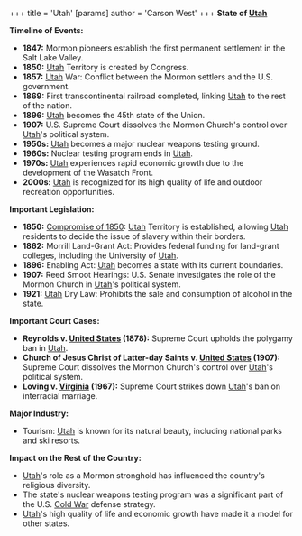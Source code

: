 +++
 title = 'Utah'
[params]
	author = 'Carson West'
+++
**State of [Utah](./../utah/)**

**Timeline of Events:**

* **1847:** Mormon pioneers establish the first permanent settlement in the Salt Lake Valley.
* **1850:** [Utah](./../utah/) Territory is created by Congress.
* **1857:** [Utah](./../utah/) War: Conflict between the Mormon settlers and the U.S. government.
* **1869:** First transcontinental railroad completed, linking [Utah](./../utah/) to the rest of the nation.
* **1896:** [Utah](./../utah/) becomes the 45th state of the Union.
* **1907:** U.S. Supreme Court dissolves the Mormon Church's control over [Utah](./../utah/)'s political system.
* **1950s:** [Utah](./../utah/) becomes a major nuclear weapons testing ground.
* **1960s:** Nuclear testing program ends in [Utah](./../utah/).
* **1970s:** [Utah](./../utah/) experiences rapid economic growth due to the development of the Wasatch Front.
* **2000s:** [Utah](./../utah/) is recognized for its high quality of life and outdoor recreation opportunities.

**Important Legislation:**

* **1850:** [Compromise of 1850](./../compromise-of-1850/): [Utah](./../utah/) Territory is established, allowing [Utah](./../utah/) residents to decide the issue of slavery within their borders.
* **1862:** Morrill Land-Grant Act: Provides federal funding for land-grant colleges, including the University of [Utah](./../utah/).
* **1896:** Enabling Act: [Utah](./../utah/) becomes a state with its current boundaries.
* **1907:** Reed Smoot Hearings: U.S. Senate investigates the role of the Mormon Church in [Utah](./../utah/)'s political system.
* **1921:** [Utah](./../utah/) Dry Law: Prohibits the sale and consumption of alcohol in the state.

**Important Court Cases:**

* **Reynolds v. [United States](./../united-states/) (1878):** Supreme Court upholds the polygamy ban in [Utah](./../utah/).
* **Church of Jesus Christ of Latter-day Saints v. [United States](./../united-states/) (1907):** Supreme Court dissolves the Mormon Church's control over [Utah](./../utah/)'s political system.
* **Loving v. [Virginia](./../virginia/) (1967):** Supreme Court strikes down [Utah](./../utah/)'s ban on interracial marriage.

**Major Industry:**

* Tourism: [Utah](./../utah/) is known for its natural beauty, including national parks and ski resorts.

**Impact on the Rest of the Country:**

* [Utah](./../utah/)'s role as a Mormon stronghold has influenced the country's religious diversity.
* The state's nuclear weapons testing program was a significant part of the U.S. [Cold War](./../cold-war/) defense strategy.
* [Utah](./../utah/)'s high quality of life and economic growth have made it a model for other states.